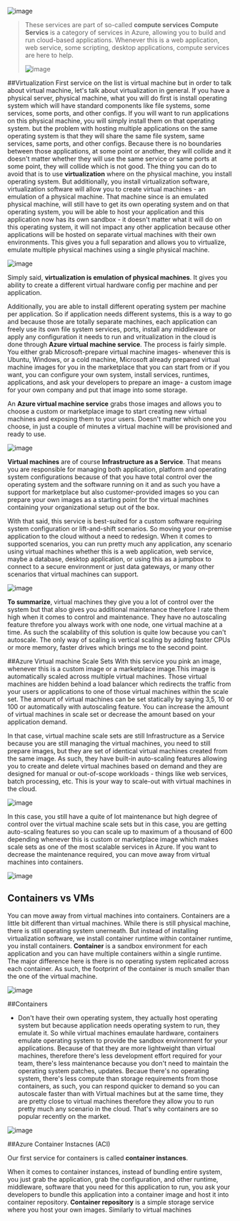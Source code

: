 ![image](https://github.com/user-attachments/assets/348c0319-e789-4a36-a33f-6cc97f473c95)

> These services are part of so-called **compute services**
> **Compute Servics** is a category of services in Azure, allowing you to build and run cloud-based applications. Whenever this is a web application, web service, some scripting, desktop applications, compute services are here to help.
>
> ![image](https://github.com/user-attachments/assets/88a20e96-707d-4202-a80a-a424f05a8e0c)


 ##Virtualization
First service on the list is virtual machine but in order to talk about virtual machine, let's talk about virtualization in general.
If you have a physical server, physical machine, what you will do first is install operating system which will have standard components like file systems, some services, some ports, and other configs. If you will want to run applications on this physical machine, you will simply install them on that operating system. but the problem with hosting multiple applications on the same operating system is that they will share the same file system, same services, same ports, and other configs. Because there is no boundaries between those applications, at some point or another, they will collide and it doesn't matter whether they will use the same service or same ports at some point, they will collide which is not good.
The thing you can do to avoid that is to use **virtualization** where on the physical machine, you install operating system. But additionally, you install virtualization software, virtualization software will allow you to create virtual machines - an emulation of a physical machine. That machine since is an emulated physical machine, will still have to get its own operating system and on that operating system, you will be  able to host your application and this application now has its own sandbox - it doesn't matter what it will do on this operating system, it will not impact any other application because other applications will be hosted on separate virtual machines with their own environments. This gives you a full separation and allows you to virtualize, emulate multiple physical machines using a single physical machine.

![image](https://github.com/user-attachments/assets/06ca3515-1a85-43a9-89c2-75a09cad2936)


Simply said, **virtualization is emulation of physical machines**. It gives you ability to create a different virtual hardware config per machine and per application.

Additionally, you are able to install different operating system per machine per application. So if application needs different systems, this is a way to go and because those are totally separate machines, each application can freely use its own file system services, ports, install any middleware or apply any configuration it needs to run and vritualization in the cloud is done through **Azure virtual machine service**. The process is fairly simple. You either grab Microsoft-prepare virtual machine images- whenever this is Ubuntu, Windows, or a cold machine, Microsoft already prepared virtual machine images for you in the marketplace that you can start from or if you want, you can configure your own system, install services, runtimes, applications, and ask your developers to prepare an image- a custom image for your own company and put that image into some storage. 

An **Azure virtual machine service** grabs those images and allows you to choose a custom or marketplace image to start creating new virtual machines and exposing them to your users. Doesn't matter which one you choose, in just a couple of minutes a virtual machine will be provisioned and ready to use.

![image](https://github.com/user-attachments/assets/93de82ec-24f1-4cfc-a576-a8c914255e04)

**Virtual machines** are of course **Infrastructure as a Service**. That means you are responsible for managing both application, platform and operating system configurations because of that you have total control over the operating system and the software running on it and as such you have a support for marketplace but also customer-provided images so you can prepare your own images as a starting point for the virtual machines containing your organizational setup out of the box.


With that said, this service is best-suited for a custom software requiring system configuration or lift-and-shift scenarios. So moving your on-premise application to the cloud without a need to redesign. When it comes to supported scenarios, you can run pretty much any application, any scenario using virtual machines whether this is a web application, web service, maybe a database, desktop application, or using this as a jumpbox to connect to a secure environment or just data gateways, or many other scenarios that virtual machines can support.

![image](https://github.com/user-attachments/assets/e2401182-eac0-4373-a44c-684f2a32f8cf)


**To summarize**, virtual machines they give you a lot of control over the system but that also gives you additional maintenance therefore I rate them high when it comes to control and maintenance. They have no autoscaling feature threfore you always work with one node, one virtual machine at a time. As such the scalability of this solution is quite low because you can't autoscale. The only way of scaling is vertical scaling by adding faster CPUs or more memory, faster drives which brings me to the second point. 


##Azure Virtual machine Scale Sets
With this service you pink an image, whenever this is a custom image or a marketplace image.This image is automatically scaled across multiple virtual machines. Those virtual machines are hidden behind a load balancer which redirects the traffic from your users or applications to one of those virtual machines within the scale set. The amount of virtual machines can be set statically by saying 3,5, 10 or 100 or automatically with autoscaling feature. You can increase the amount of virtual machines in scale set or decrease the amount based on your application demand. 


In that case, virtual machine scale sets are still Infrastructure as a Service because you are still managing the virtual machines, you need to still prepare images, but they are set of identical virtual machines created from the same image. As such, they have built-in auto-scaling features allowing you to create and delete virtual machines based on demand and they are designed for manual or out-of-scope workloads - things like web services, batch processing, etc. This is your way to scale-out with virtual machines in the cloud.

![image](https://github.com/user-attachments/assets/064f2b55-4d97-404b-850f-b11fe28176b1)

In this case, you still have a quite of lot maintenance but high degree of control over the virtual machine scale sets but in this case, you are getting auto-scaling features so you can scale up to maximum of a thousand of 600 depending whenever this is custom or marketplace image which makes scale sets as one of the most scalable services in Azure. If you want to decrease the maintenance required, you can move away from virtual machines into containers.

![image](https://github.com/user-attachments/assets/ca1c53dc-5ebf-4770-a4e8-e7df13913098)


## Containers vs VMs
You can move away from virtual machines into containers. Containers are a little bit different than virtual machines. While there is still physical machine, there is still operating system unerneath. But instead of installing virtualization software, we install container runtime within container runtime, you install containers. **Container** is a sandbox environment for each application and you can have multiple containers within a single runtime. The major difference here is there is no operating system replicated across each container. As such, the footprint of the container is much smaller than the one of the virtual machine.

![image](https://github.com/user-attachments/assets/6f61dada-22c6-49f3-8fdf-e48a60c1a8ed)

##Containers
- Don't have their own operating system, they actually host operating system but because application needs operating system to run, they emulate it. So while virtual machines emaulate hardware, containers emulate operating system to provide the sandbox environment for your applications. Because of that they are more lightweight than virtual machines, therefore there's less development effort required for your team, there's less maintenance because you don't need to maintain the operating system patches, updates. Becaue there's no operating system, there's less compute than storage requirements from those containers, as such, you can respond quicker to demand so you can autoscale faster than with Virtual machines but at the same time, they are pretty close to virtual machines therefore they allow you to run pretty much any scenario in the cloud. That's why containers are so popular recently on the market.

![image](https://github.com/user-attachments/assets/b9ac4189-8305-434a-90c2-b0a854ef418c)


##Azure Container Instacnes (ACI)

Our first service for containers is called **container instances**.

When it comes to container instances, instead of bundling entire system, you just grab the application, grab the configuration, and other runtime, middleware, software that you need for this application to run, you ask your developers to bundle this application into a container image and host it into container repository.  **Container repository** is a simple storage service where you host your own images. Similarly to virtual machines




